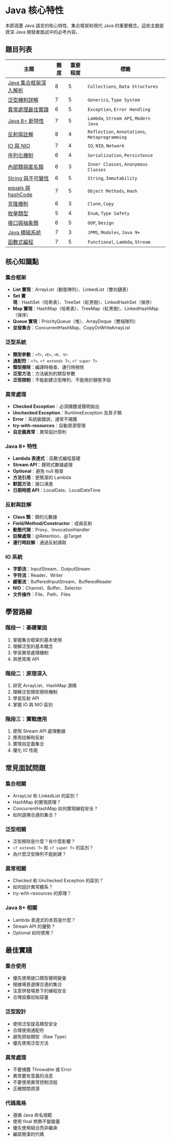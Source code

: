# Java 核心特性

本節涵蓋 Java 語言的核心特性、集合框架和現代 Java 的重要概念。這些主題是資深 Java 開發者面試中的必考內容。

## 題目列表

| 主題 | 難度 | 重要程度 | 標籤 |
|------|------|----------|------|
| [Java 集合框架深入解析](./java_collections_framework.md) | 8 | 5 | `Collections`, `Data Structures` |
| [泛型機制詳解](./generics_explained.md) | 7 | 5 | `Generics`, `Type System` |
| [異常處理最佳實踐](./exception_handling.md) | 6 | 5 | `Exception`, `Error Handling` |
| [Java 8+ 新特性](./java8_plus_features.md) | 7 | 5 | `Lambda`, `Stream API`, `Modern Java` |
| [反射與註解](./reflection_and_annotations.md) | 8 | 4 | `Reflection`, `Annotations`, `Metaprogramming` |
| [IO 與 NIO](./io_and_nio.md) | 7 | 4 | `IO`, `NIO`, `Network` |
| [序列化機制](./serialization.md) | 6 | 4 | `Serialization`, `Persistence` |
| [內部類與匿名類](./inner_classes.md) | 6 | 3 | `Inner Classes`, `Anonymous Classes` |
| [String 與不可變性](./string_immutability.md) | 6 | 5 | `String`, `Immutability` |
| [equals 與 hashCode](./equals_and_hashcode.md) | 7 | 5 | `Object Methods`, `Hash` |
| [克隆機制](./cloning.md) | 6 | 3 | `Clone`, `Copy` |
| [枚舉類型](./enum_types.md) | 5 | 4 | `Enum`, `Type Safety` |
| [接口與抽象類](./interface_vs_abstract.md) | 6 | 5 | `OOP`, `Design` |
| [Java 模組系統](./java_module_system.md) | 7 | 3 | `JPMS`, `Modules`, `Java 9+` |
| [函數式編程](./functional_programming.md) | 7 | 5 | `Functional`, `Lambda`, `Stream` |

## 核心知識點

### 集合框架
- **List 實現**：ArrayList（動態陣列）、LinkedList（雙向鏈表）
- **Set 實現**：HashSet（哈希表）、TreeSet（紅黑樹）、LinkedHashSet（保序）
- **Map 實現**：HashMap（哈希表）、TreeMap（紅黑樹）、LinkedHashMap（保序）
- **Queue 實現**：PriorityQueue（堆）、ArrayDeque（雙端隊列）
- **並發集合**：ConcurrentHashMap、CopyOnWriteArrayList

### 泛型系統
- **類型參數**：`<T>`, `<E>`, `<K, V>`
- **通配符**：`<?>`, `<? extends T>`, `<? super T>`
- **類型擦除**：編譯時檢查、運行時擦除
- **泛型方法**：方法級別的類型參數
- **泛型限制**：不能創建泛型陣列、不能用於靜態字段

### 異常處理
- **Checked Exception**：必須捕獲或聲明拋出
- **Unchecked Exception**：RuntimeException 及其子類
- **Error**：系統級錯誤，通常不捕獲
- **try-with-resources**：自動資源管理
- **自定義異常**：異常設計原則

### Java 8+ 特性
- **Lambda 表達式**：函數式編程基礎
- **Stream API**：聲明式數據處理
- **Optional**：避免 null 檢查
- **方法引用**：更簡潔的 Lambda
- **默認方法**：接口演進
- **日期時間 API**：LocalDate、LocalDateTime

### 反射與註解
- **Class 類**：類的元數據
- **Field/Method/Constructor**：成員反射
- **動態代理**：Proxy、InvocationHandler
- **註解處理**：@Retention、@Target
- **運行時註解**：通過反射讀取

### IO 系統
- **字節流**：InputStream、OutputStream
- **字符流**：Reader、Writer
- **緩衝流**：BufferedInputStream、BufferedReader
- **NIO**：Channel、Buffer、Selector
- **文件操作**：File、Path、Files

## 學習路線

### 階段一：基礎鞏固
1. 掌握集合框架的基本使用
2. 理解泛型的基本概念
3. 學習異常處理機制
4. 熟悉常用 API

### 階段二：原理深入
1. 研究 ArrayList、HashMap 源碼
2. 理解泛型類型擦除機制
3. 學習反射 API
4. 掌握 IO 與 NIO 區別

### 階段三：實戰應用
1. 使用 Stream API 處理數據
2. 應用註解和反射
3. 實現自定義集合
4. 優化 IO 性能

## 常見面試問題

### 集合相關
- ArrayList 和 LinkedList 的區別？
- HashMap 的實現原理？
- ConcurrentHashMap 如何實現線程安全？
- 如何選擇合適的集合？

### 泛型相關
- 泛型擦除是什麼？有什麼影響？
- `<? extends T>` 和 `<? super T>` 的區別？
- 為什麼泛型陣列不能創建？

### 異常相關
- Checked 和 Unchecked Exception 的區別？
- 如何設計異常體系？
- try-with-resources 的原理？

### Java 8+ 相關
- Lambda 表達式的本質是什麼？
- Stream API 的優勢？
- Optional 如何使用？

## 最佳實踐

### 集合使用
- 優先使用接口類型聲明變量
- 根據場景選擇合適的集合
- 注意併發場景下的線程安全
- 合理設置初始容量

### 泛型設計
- 使用泛型提高類型安全
- 合理使用通配符
- 避免原始類型（Raw Type）
- 優先使用泛型方法

### 異常處理
- 不要捕獲 Throwable 或 Error
- 異常要有意義的消息
- 不要使用異常控制流程
- 正確關閉資源

### 代碼風格
- 遵循 Java 命名規範
- 使用 final 修飾不變變量
- 優先使用組合而非繼承
- 編寫簡潔的代碼
